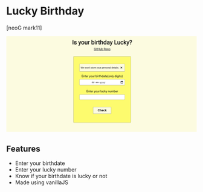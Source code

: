 # Lucky Birthday

[neoG mark11]

<a href="https://markeleven-luckybday.netlify.app/"><img src="https://github.com/himadri2110/portfolio/blob/main/img/lucky.png" /></a>

## Features

- Enter your birthdate
- Enter your lucky number
- Know if your birthdate is lucky or not
- Made using vanillaJS
